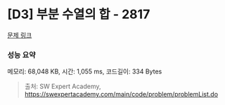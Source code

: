 # [D3] 부분 수열의 합 - 2817 

[문제 링크](https://swexpertacademy.com/main/code/problem/problemDetail.do?contestProbId=AV7IzvG6EksDFAXB) 

### 성능 요약

메모리: 68,048 KB, 시간: 1,055 ms, 코드길이: 334 Bytes



> 출처: SW Expert Academy, https://swexpertacademy.com/main/code/problem/problemList.do